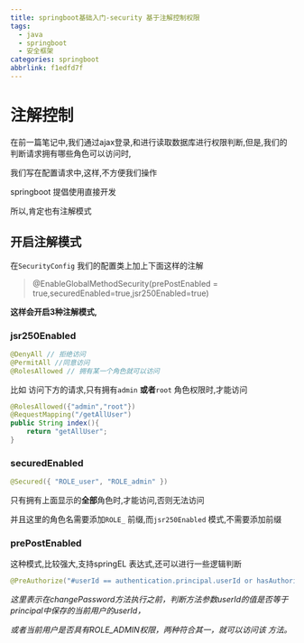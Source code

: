 ```yaml
---
title: springboot基础入门-security 基于注解控制权限
tags:
  - java
  - springboot
  - 安全框架
categories: springboot
abbrlink: f1edfd7f
---
```




# 注解控制



在前一篇笔记中,我们通过ajax登录,和进行读取数据库进行权限判断,但是,我们的判断请求拥有哪些角色可以访问时,

我们写在配置请求中,这样,不方便我们操作

springboot 提倡使用直接开发

所以,肯定也有注解模式
<!-- more -->
## 开启注解模式

在`SecurityConfig` 我们的配置类上加上下面这样的注解

> @EnableGlobalMethodSecurity(prePostEnabled = true,securedEnabled=true,jsr250Enabled=true)



**这样会开启3种注解模式,**

### jsr250Enabled

```java
@DenyAll // 拒绝访问
@PermitAll //同意访问
@RolesAllowed // 拥有某一个角色就可以访问
```

比如  访问下方的请求,只有拥有`admin` **或者**`root` 角色权限时,才能访问

```java
@RolesAllowed({"admin","root"})
@RequestMapping("/getAllUser")
public String index(){
    return "getAllUser";
}
```



### securedEnabled

```java
@Secured({ "ROLE_user", "ROLE_admin" })
```

只有拥有上面显示的**全部**角色时,才能访问,否则无法访问

并且这里的角色名需要添加`ROLE_` 前缀,而`jsr250Enabled` 模式,不需要添加前缀



### prePostEnabled

这种模式,比较强大,支持springEL 表达式,还可以进行一些逻辑判断

```java
@PreAuthorize("#userId == authentication.principal.userId or hasAuthority(‘ADMIN’)")
```

*这里表示在changePassword方法执行之前，判断方法参数userId的值是否等于principal中保存的当前用户的userId，*

*或者当前用户是否具有ROLE_ADMIN权限，两种符合其一，就可以访问该 方法。*